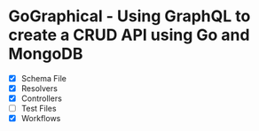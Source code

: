 # GoGraphical - Using GraphQL to create a CRUD API using Go and MongoDB

- [x] Schema File
- [x] Resolvers
- [x] Controllers
- [ ] Test Files
- [x] Workflows
